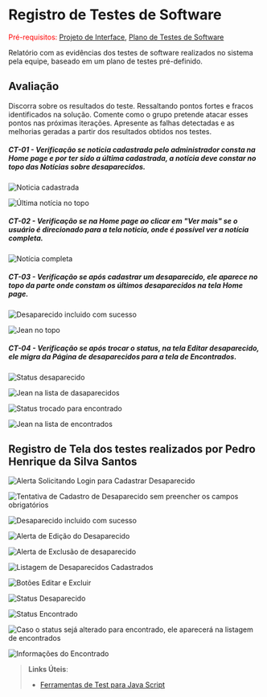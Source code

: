 # Registro de Testes de Software

<span style="color:red">Pré-requisitos: <a href="3-Projeto de Interface.md"> Projeto de Interface</a></span>, <a href="8-Plano de Testes de Software.md"> Plano de Testes de Software</a>

Relatório com as evidências dos testes de software realizados no sistema pela equipe, baseado em um plano de testes pré-definido.

## Avaliação

Discorra sobre os resultados do teste. Ressaltando pontos fortes e fracos identificados na solução. Comente como o grupo pretende atacar esses pontos nas próximas iterações. Apresente as falhas detectadas e as melhorias geradas a partir dos resultados obtidos nos testes.

<h5>CT-01 - Verificação se noticia cadastrada pelo administrador consta na Home page e por ter sido a última cadastrada, a notícia deve constar no topo das Notícias sobre desaparecidos.</h5>


![Noticia cadastrada](https://user-images.githubusercontent.com/98750413/204164343-b8296706-c1c7-4db7-9758-5fd8d37c3194.png)

![Última notícia no topo](https://user-images.githubusercontent.com/98750413/204164791-b6566d10-f4fa-4398-9df1-991859ce19ec.png)

 <h5>CT-02 - Verificação se na Home page ao clicar em "Ver mais" se o usuário é direcionado para a tela noticia, onde é possível ver a notícia completa.</h5>
 
![Notícia completa](https://user-images.githubusercontent.com/98750413/204165064-4ccbaf4b-7477-45a8-a1a9-926592f8c7b3.png)

 
  <h5>CT-03 - Verificação se após cadastrar um desaparecido, ele aparece no topo da parte onde constam os últimos desaparecidos na tela Home page.</h5>
  
![Desaparecido incluido com sucesso](https://user-images.githubusercontent.com/98750413/204165278-0b7c38e7-4a35-40ed-81f2-b5caa7c6f680.png)

![Jean no topo](https://user-images.githubusercontent.com/98750413/204165303-b3f86367-1c4e-4609-b675-d3aceea39f03.png)


 <h5>CT-04 - Verificação se após trocar o status, na tela Editar desaparecido, ele migra da Página de desaparecidos para a tela de Encontrados.</h5>
 
 ![Status desaparecido](https://user-images.githubusercontent.com/98750413/204165912-76999301-cf76-436a-8cc4-f2c19dc21c17.png)
 
 ![Jean na lista de dasaparecidos](https://user-images.githubusercontent.com/98750413/204166227-3125157e-9603-4f9e-9336-e9508f9b7643.png)
 
![Status trocado para encontrado](https://user-images.githubusercontent.com/98750413/204166291-c1fa6d47-0c88-4c1f-955e-38d8bd55db1d.png)
 
![Jean na lista de encontrados](https://user-images.githubusercontent.com/98750413/204166333-5f452106-1db5-4115-bf17-cbbbd4d57728.png)


<h2>Registro de Tela dos testes realizados por Pedro Henrique da Silva Santos</h2>

![Alerta Solicitando Login para Cadastrar Desaparecido](https://user-images.githubusercontent.com/112659128/204174823-4e7ece63-e625-4056-8d06-42e9f340987a.PNG)

![Tentativa de Cadastro de Desaparecido sem preencher os campos obrigatórios](https://user-images.githubusercontent.com/112659128/204174947-60c0979b-dfd1-4c89-a11b-d7e312d88b53.PNG)

 ![Desaparecido incluido com sucesso](https://user-images.githubusercontent.com/112659128/204174841-613c06d4-0ab1-4c1b-8e47-3d7def147249.PNG)

![Alerta de Edição do Desaparecido](https://user-images.githubusercontent.com/112659128/204174854-3b34d468-318c-4961-bc29-2062fdd98669.PNG)

![Alerta de Exclusão de desaparecido](https://user-images.githubusercontent.com/112659128/204174874-43cdd736-ac08-469e-ac30-e814fb19b7dd.PNG)

![Listagem de Desaparecidos Cadastrados](https://user-images.githubusercontent.com/112659128/204174916-f299db31-8231-4ea1-be0b-e1346588551e.PNG)

![Botões Editar e Excluir](https://user-images.githubusercontent.com/112659128/204174987-bc93e5dd-6b11-4ef5-89e6-04efc011bcf3.PNG)

![Status Desaparecido](https://user-images.githubusercontent.com/112659128/204175056-28827921-8186-4be0-bb43-61478b79bbc1.PNG)

![Status Encontrado](https://user-images.githubusercontent.com/112659128/204175081-36e993a3-f2a1-4d23-8de4-ec46e898615e.PNG)

![Caso o status sejá alterado para encontrado, ele aparecerá na listagem de encontrados](https://user-images.githubusercontent.com/112659128/204175092-9d9e11a5-7302-4123-ab96-f92d41c87a5a.PNG)<br>

![Informações do Encontrado](https://user-images.githubusercontent.com/112659128/204175104-c74e2551-4c65-4bca-85df-421f474e0adf.PNG)


> **Links Úteis**:
> - [Ferramentas de Test para Java Script](https://geekflare.com/javascript-unit-testing/)
